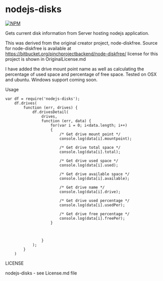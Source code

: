 nodejs-disks
============

[![NPM](https://nodei.co/npm/nodejs-disks.png?downloads=true&stars=true)](https://nodei.co/npm/nodejs-disks/)

Gets current disk information from Server hosting nodejs application.

This was derived from the original creator project, node-diskfree. Source for node-diskfree is available at https://bitbucket.org/pinchprojectbackend/node-diskfree/ license for this project is shown in OriginalLicense.md

I have added the drive mount point name as well as calculating the percentage of used space and percentage of free space. Tested on OSX and ubuntu.
Windows support coming soon.

Usage

    var df = require('nodejs-disks');
        df.drives(
            function (err, drives) {
                df.drivesDetail(
                    drives,
                    function (err, data) {
                        for(var i = 0; i<data.length; i++)
                        {
                            /* Get drive mount point */
                            console.log(data[i].mountpoint);

                            /* Get drive total space */
                            console.log(data[i].total);

                            /* Get drive used space */
                            console.log(data[i].used);

                            /* Get drive available space */
                            console.log(data[i].available);

                            /* Get drive name */
                            console.log(data[i].drive);

                            /* Get drive used percentage */
                            console.log(data[i].usedPer);

                            /* Get drive free percentage */
                            console.log(data[i].freePer);
                        }



                    }
                );
            }
        )


LICENSE

nodejs-disks - see License.md file


